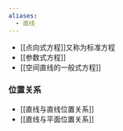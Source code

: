 ```yaml
---
aliases:
  - 直线
---
```


- [[点向式方程]]又称为标准方程
- [[参数式方程]]
- [[空间直线的一般式方程]]

### 位置关系

- [[直线与直线位置关系]]
- [[直线与平面位置关系]]

